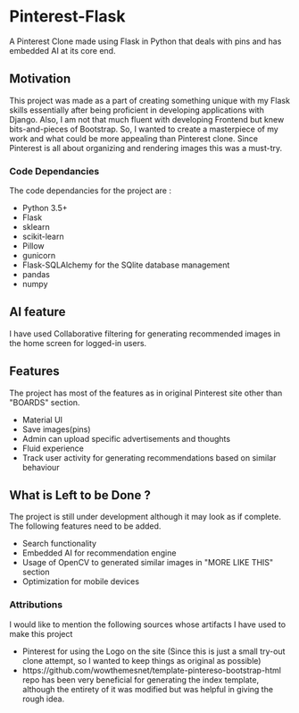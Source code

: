 # Pinterest-Flask
A Pinterest Clone made using Flask in Python that deals with pins and has embedded AI at its core end.

## Motivation 
This project was made as a part of creating something unique with my Flask skills essentially after being proficient in developing applications with Django. Also, I am not that much
fluent with developing Frontend but knew bits-and-pieces of Bootstrap. So, I wanted to create a masterpiece of my work and what could be more appealing than Pinterest clone. 
Since Pinterest is all about organizing and rendering images this was a must-try.

### Code Dependancies
The code dependancies for the project are : 
<ul>
<li>Python 3.5+
<li>Flask 
<li>sklearn
<li>scikit-learn
<li>Pillow
<li>gunicorn
<li>Flask-SQLAlchemy for the SQlite database management
<li>pandas 
<li>numpy
</ul>

## AI feature
I have used Collaborative filtering for generating recommended images in the home screen for logged-in users.

## Features 
The project has most of the features as in original Pinterest site other than "BOARDS" section. 
<ul>
<li>Material UI
<li>Save images(pins)
<li>Admin can upload specific advertisements and thoughts
<li>Fluid experience
<li>Track user activity for generating recommendations based on similar behaviour
</ul>

## What is Left to be Done ?
The project is still under development although it may look as if complete. <br>The following features need to be added.
<ul><li>Search functionality <li>Embedded AI for recommendation engine <li>Usage of OpenCV to generated similar images in "MORE LIKE THIS" section
<li>Optimization for mobile devices</ul>

### Attributions 
I would like to mention the following sources whose artifacts I have used to make this project
<ul>
<li>Pinterest for using the Logo on the site (Since this is just a small try-out clone attempt, so I wanted to keep things as original as possible)
<li>https://github.com/wowthemesnet/template-pintereso-bootstrap-html repo has been very beneficial for generating the index template, although the entirety of it was modified 
but  was helpful in giving the rough idea.
</ul>
